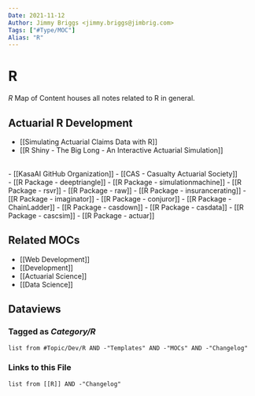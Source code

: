 ```yaml
---
Date: 2021-11-12
Author: Jimmy Briggs <jimmy.briggs@jimbrig.com>
Tags: ["#Type/MOC"]
Alias: "R"
---
```


# R

*R* Map of Content houses all notes related to R in general.

## Actuarial R Development

-   [[Simulating Actuarial Claims Data with R]]
-   [[R Shiny - The Big Long - An Interactive Actuarial Simulation]]
<br>
-   [[KasaAI GitHub Organization]]
-   [[CAS - Casualty Actuarial Society]]
<br>
-   [[R Package - deeptriangle]]
-   [[R Package - simulationmachine]]
-   [[R Package - rsvr]]
-   [[R Package - raw]]
-   [[R Package - insurancerating]]
-   [[R Package - imaginator]]
-   [[R Package - conjuror]]
-   [[R Package - ChainLadder]]
-   [[R Package - casdown]]
-   [[R Package - casdata]]
-   [[R Package - cascsim]]
-   [[R Package - actuar]]


## Related MOCs

-   [[Web Development]]
-   [[Development]]
-   [[Actuarial Science]]
-   [[Data Science]]

## Dataviews

### Tagged as *Category/R*

```dataview
list from #Topic/Dev/R AND -"Templates" AND -"MOCs" AND -"Changelog"
```

### Links to this File

```dataview
list from [[R]] AND -"Changelog"
```